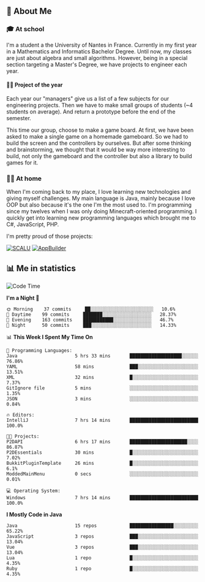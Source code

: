 ## 👀 About Me

### 🎓 At school

I'm a student a the University of Nantes in France. Currently in my first year in a Mathematics and Informatics Bachelor Degree. Until now, my classes are just about algebra and small algorithms. However, being in a special section targeting a Master's Degree, we have projects to engineer each year. 

#### 🔧🔬 Project of the year

Each year our "managers" give us a list of a few subjects for our engineering projects. Then we have to make small groups of students (~4 students on average). And return a prototype before the end of the semester.

This time our group, choose to make a game board. At first, we have been asked to make a single game on a homemade gameboard. So we had to build the screen and the controllers by ourselves. 
But after some thinking and brainstorming, we thought that it would be way more interesting to build, not only the gameboard and the controller but also a library to build games for it.

### 👨‍💻 At home

When I'm coming back to my place, I love learning new technologies and giving myself challenges. My main language is Java, mainly because I love OOP but also because it's the one I'm the most used to. I'm programming since my twelves when I was only doing Minecraft-oriented programming.  I quickly get into learning new programming languages which brought me to C#, JavaScript, PHP. 

I'm pretty proud of those projects:

[![SCALU](https://github-readme-stats.vercel.app/api/pin?username=renardfute&repo=SCALU)](https://github.com/renardfute/scalu)
[![AppBuilder](https://github-readme-stats.vercel.app/api/pin?username=pulsedev2&repo=AppBuilder)](https://github.com/pulsedev2/AppBuilder)

## 📊 Me in statistics
<!--START_SECTION:waka-->
![Code Time](http://img.shields.io/badge/Code%20Time-170%20hrs%2054%20mins-blue)

**I'm a Night 🦉** 

```text
🌞 Morning    37 commits     ██░░░░░░░░░░░░░░░░░░░░░░░   10.6% 
🌆 Daytime    99 commits     ███████░░░░░░░░░░░░░░░░░░   28.37% 
🌃 Evening    163 commits    ███████████░░░░░░░░░░░░░░   46.7% 
🌙 Night      50 commits     ███░░░░░░░░░░░░░░░░░░░░░░   14.33%

```


📊 **This Week I Spent My Time On** 

```text
💬 Programming Languages: 
Java                     5 hrs 33 mins       ███████████████████░░░░░░   76.86% 
YAML                     58 mins             ███░░░░░░░░░░░░░░░░░░░░░░   13.51% 
XML                      32 mins             █░░░░░░░░░░░░░░░░░░░░░░░░   7.37% 
GitIgnore file           5 mins              ░░░░░░░░░░░░░░░░░░░░░░░░░   1.35% 
JSON                     3 mins              ░░░░░░░░░░░░░░░░░░░░░░░░░   0.84%

🔥 Editors: 
IntelliJ                 7 hrs 14 mins       █████████████████████████   100.0%

🐱‍💻 Projects: 
P2DAPI                   6 hrs 17 mins       █████████████████████░░░░   86.87% 
P2DEssentials            30 mins             █░░░░░░░░░░░░░░░░░░░░░░░░   7.02% 
BukkitPluginTemplate     26 mins             █░░░░░░░░░░░░░░░░░░░░░░░░   6.1% 
ModdedMainMenu           0 secs              ░░░░░░░░░░░░░░░░░░░░░░░░░   0.01%

💻 Operating System: 
Windows                  7 hrs 14 mins       █████████████████████████   100.0%

```

**I Mostly Code in Java** 

```text
Java                     15 repos            ████████████████░░░░░░░░░   65.22% 
JavaScript               3 repos             ███░░░░░░░░░░░░░░░░░░░░░░   13.04% 
Vue                      3 repos             ███░░░░░░░░░░░░░░░░░░░░░░   13.04% 
Lua                      1 repo              █░░░░░░░░░░░░░░░░░░░░░░░░   4.35% 
Ruby                     1 repo              █░░░░░░░░░░░░░░░░░░░░░░░░   4.35%

```



<!--END_SECTION:waka-->
